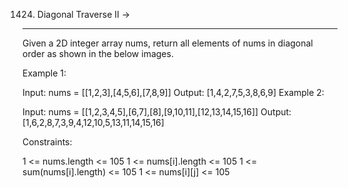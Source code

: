 1424. Diagonal Traverse II  ->
--------------------------




Given a 2D integer array nums, return all elements of nums in diagonal order as shown in the below images.

 

Example 1:


Input: nums = [[1,2,3],[4,5,6],[7,8,9]]
Output: [1,4,2,7,5,3,8,6,9]
Example 2:


Input: nums = [[1,2,3,4,5],[6,7],[8],[9,10,11],[12,13,14,15,16]]
Output: [1,6,2,8,7,3,9,4,12,10,5,13,11,14,15,16]
 

Constraints:

1 <= nums.length <= 105
1 <= nums[i].length <= 105
1 <= sum(nums[i].length) <= 105
1 <= nums[i][j] <= 105
